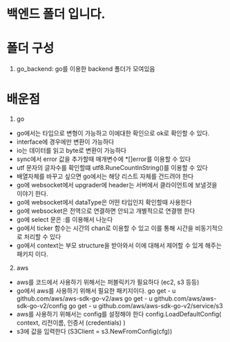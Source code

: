 # 백엔드 폴더 입니다.

#  폴더 구성

1. go_backend: go를 이용한 backend 폴더가 모여있음


# 배운점 

1. go 

- go에서는 타입으로 변형이 가능하고 이에대한 확인으로 ok로 확인할 수 있다.
- interface에 경우에만 변환이 가능하다
- io는 데이터를 읽고 byte로 변환이 가능하다
- sync에서 error 값을 추가할때 매개변수에 *[]error를 이용할 수 있다
- utf 문자의 글자수를 확인할떄 utf8.RuneCountInString()를 이용할 수 있다
- 배열자체를 바꾸고 싶으면 go에서는 해당 리스트 자체를 건드려야 한다
- go에 websocket에서 upgrader에 header는 서버에서 클라이언트에 보낼것을 이야기 한다.
- go에 websocket에서 dataType은 어떤 타입인지 확인할때 사용한다
- go에 websocket은 전역으로 연결하면 안되고 개별적으로 연결행 한다
- go에 select 문은 :를 이용해서 나눈다
- go에서 ticker 함수는 시간의 chan로 이용할 수 있고 이를 통해 시간을 비동기적으로 처리할 수 있다
- go에서 context는 부모 structure을 받아와서 이에 대해서 제어할 수 있게 해주는 패키지 이다.

2. aws 

- aws를 코드에서 사용하기 위해서는 퍼블릭키가 필요하다 (ec2, s3 등등)
- go에서 aws를 사용하기 위해서 필요한 패키지이다.
go get - u github.com/aws/aws-sdk-go-v2/aws
go get - u github.com/aws/aws-sdk-go-v2/config
go get - u github.com/aws/aws-sdk-go-v2/service/s3
- aws를 사용하기 위해서는 config를 설정해야 한다 
config.LoadDefaultConfig(
  context, 
  리전이름, 
  인증서 (credentials)
)
- s3에 값을 입력한다 (S3Client = s3.NewFromConfig(cfg))
